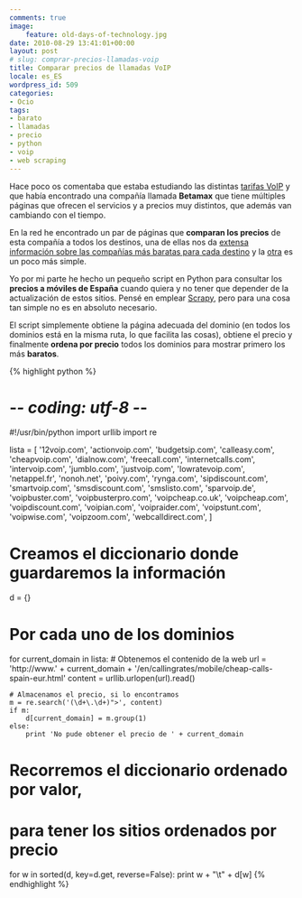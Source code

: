 ```yaml
---
comments: true
image:
    feature: old-days-of-technology.jpg
date: 2010-08-29 13:41:01+00:00
layout: post
# slug: comprar-precios-llamadas-voip
title: Comparar precios de llamadas VoIP
locale: es_ES
wordpress_id: 509
categories:
- Ocio
tags:
- barato
- llamadas
- precio
- python
- voip
- web scraping
---
```


Hace poco os comentaba que estaba estudiando las distintas [tarifas VoIP](http://lopezpino.es/2010/08/27/tarifas-voip/) y que había encontrado una compañía llamada **Betamax** que tiene múltiples páginas que ofrecen el servicios y a precios muy distintos, que además van cambiando con el tiempo.

En la red he encontrado un par de páginas que **comparan los precios** de esta compañía a todos los destinos, una de ellas nos da [extensa información sobre las compañías más baratas para cada destino](http://progx.ch/home-voip-prixbetamax-3-1-1.html) y la [otra](http://backsla.sh/betamax) es un poco más simple.

Yo por mi parte he hecho un pequeño script en Python para consultar los **precios a móviles de España** cuando quiera y no tener que depender de la actualización de estos sitios. Pensé en emplear [Scrapy](http://scrapy.org/), pero para una cosa tan simple no es en absoluto necesario.

El script simplemente obtiene la página adecuada del dominio (en todos los dominios está en la misma ruta, lo que facilita las cosas), obtiene el precio y finalmente **ordena por precio** todos los dominios para mostrar primero los más **baratos**.



{% highlight python %}
# -*- coding: utf-8 -*-
#!/usr/bin/python
import urllib
import re

lista = [
		'12voip.com',
		'actionvoip.com',
		'budgetsip.com',
		'calleasy.com',
		'cheapvoip.com',
		'dialnow.com',
		'freecall.com',
		'internetcalls.com',
		'intervoip.com',
		'jumblo.com',
		'justvoip.com',
		'lowratevoip.com',
		'netappel.fr',
		'nonoh.net',
		'poivy.com',
		'rynga.com',
		'sipdiscount.com',
		'smartvoip.com',
		'smsdiscount.com',
		'smslisto.com',
		'sparvoip.de',
		'voipbuster.com',
		'voipbusterpro.com',
		'voipcheap.co.uk',
		'voipcheap.com',
		'voipdiscount.com',
		'voipian.com',
		'voipraider.com',
		'voipstunt.com',
		'voipwise.com',
		'voipzoom.com',
		'webcalldirect.com',
		]

# Creamos el diccionario donde guardaremos la información
d = {}

# Por cada uno de los dominios
for current_domain in lista:
	# Obtenemos el contenido de la web
	url = 'http://www.' + current_domain + '/en/callingrates/mobile/cheap-calls-spain-eur.html'
	content = urllib.urlopen(url).read()

	# Almacenamos el precio, si lo encontramos
	m = re.search('(\d+\.\d+)">', content)
	if m:
		d[current_domain] = m.group(1)
	else:
		print 'No pude obtener el precio de ' + current_domain

# Recorremos el diccionario ordenado por valor,
# para tener los sitios ordenados por precio
for w in sorted(d, key=d.get, reverse=False):
  print w + "\t" + d[w]
{% endhighlight %}
